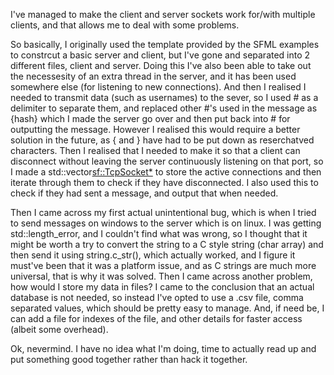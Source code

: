I've managed to make the client and server sockets work for/with multiple clients, and that allows me to deal with some problems.

So basically, I originally used the template provided by the SFML examples to constrcut a basic server and client, but I've gone and separated into 2 different files, client and server. Doing this I've also been able to take out the necessesity of an extra thread in the server, and it has been used somewhere else (for listening to new connections). And then I realised I needed to transmit data (such as usernames) to the sever, so I used # as a delimiter to separate them, and replaced other #'s used in the message as {hash} which I made the server go over and then put back into # for outputting the message. However I realised this would require a better solution in the future, as { and } have had to be put down as reserchatved characters.
Then I realised that I needed to make it so that a client can disconnect without leaving the server continuously listening on that port, so I made a std::vector<sf::TcpSocket*> to store the active connections and then iterate through them to check if they have disconnected. I also used this to check if they had sent a message, and output that when needed.

Then I came across my first actual unintentional bug, which is when I tried to send messages on windows to the server which is on linux.
I was getting std::length_error, and I couldn't find what was wrong, so I thought that it might be worth a try to convert the string to a C style string (char array) and then send it using string.c_str(), which actually worked, and I figure it must've been that it was a platform issue, and as C strings are much more universal, that is why it was solved.
Then I came across another problem, how would I store my data in files? I came to the conclusion that an actual database is not needed, so instead I've opted to use a .csv file, comma separated values, which should be pretty easy to manage. And, if need be, I can add a file for indexes of the file, and other details for faster access (albeit some overhead).

Ok, nevermind.
I have no idea what I'm doing, time to actually read up and put something good together rather than hack it together.
